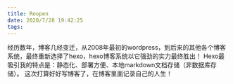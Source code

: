 ```yaml
---
title: Reopen
date: 2020/7/28 19:42:25
tags:
---
```

经历数年，博客几经变迁，从2008年最初的wordpress，到后来的其他各个博客系统，最终重新选择了hexo，hexo博客系统以它强劲的实力最终胜出！
Hexo最吸引我的特点是：静态化、部署方便、本地markdown文档存储（非数据库存储）。
这次打算好好写博客了，在博客里面记录自己的人生！
    
